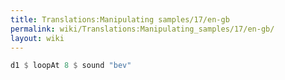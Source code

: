 ```yaml
---
title: Translations:Manipulating samples/17/en-gb
permalink: wiki/Translations:Manipulating_samples/17/en-gb/
layout: wiki
---
```


``` Haskell
d1 $ loopAt 8 $ sound "bev"
```
